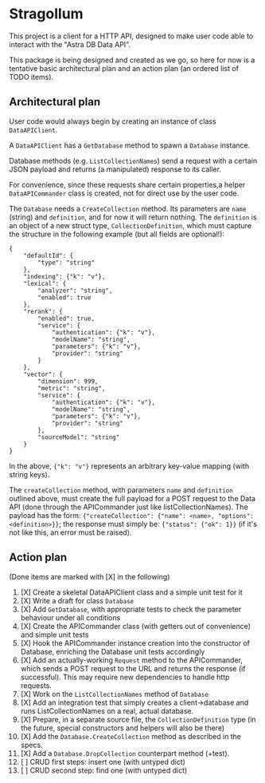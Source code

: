 # Stragollum

This project is a client for a HTTP API, designed
to make user code able to interact with the "Astra DB Data API".

This package is being designed and created as we go, so here for now is a tentative basic architectural plan and an action plan (an ordered list of TODO items).

## Architectural plan

User code would always begin by creating an instance of class `DataAPIClient`.

A `DataAPIClient` has a `GetDatabase` method to spawn a `Database` instance.

Database methods (e.g. `ListCollectionNames`) send a request with a certain JSON payload and returns
(a manipulated) response to its caller.

For convenience, since these requests share certain properties,a helper `DataAPICommander` class is created,
not for direct use by the user code.

The `Database` needs a `CreateCollection` method. Its parameters are `name` (string) and `definition`, and for now it will return nothing. The `definition` is an object of a new struct type, `CollectionDefinition`, which must capture the structure in the following example (but all fields are optional!):
```
{
    "defaultId": {
        "type": "string"
    },
    "indexing": {"k": "v"},
    "lexical": {
        "analyzer": "string",
        "enabled": true
    },
    "rerank": {
        "enabled": true,
        "service": {
            "authentication": {"k": "v"},
            "modelName": "string",
            "parameters": {"k": "v"},
            "provider": "string"
        }
    },
    "vector": {
        "dimension": 999,
        "metric": "string",
        "service": {
            "authentication": {"k": "v"},
            "modelName": "string",
            "parameters": {"k": "v"},
            "provider": "string"
        },
        "sourceModel": "string"
    }
}
```
In the above, `{"k": "v"}` represents an arbitrary key-value mapping (with string keys).

The `createCollection` method, with parameters `name` and `definition` outlined above, must create the full payload for a POST request to the Data API (done through the APICommander just like listCollectionNames).
The payload has the form: `{"createCollection": {"name": <name>, "options": <definition>}}`; the response must simply be: `{"status": {"ok": 1}}` (if it's not like this, an error must be raised).

## Action plan

(Done items are marked with [X] in the following)

1. [X] Create a skeletal DataAPIClient class and a simple unit test for it
2. [X] Write a draft for class `Database`
3. [X] Add `GetDatabase`, with appropriate tests to check the parameter behaviour under all conditions
4. [X] Create the APICommander class (with getters out of convenience) and simple unit tests
5. [X] Hook the APICommander instance creation into the constructor of Database, enriching the Database unit tests accordingly
6. [X] Add an actually-working `Request` method to the APICommander, which sends a POST request to the URL and returns the response (if successful). This may require new dependencies to handle http requests.
7. [X] Work on the `ListCollectionNames` method of `Database`
8. [X] Add an integration test that simply creates a client->database and runs ListCollectionNames on a real, actual database.
9. [X] Prepare, in a separate source file, the `CollectionDefinition` type (in the future, special constructors and helpers will also be there)
10. [X] Add the `Database.CreateCollection` method as described in the specs.
11. [X] Add a `Database.DropCollection` counterpart method (+test).
12. [ ] CRUD first steps: insert one (with untyped dict)
13. [ ] CRUD second step: find one (with untyped dict)